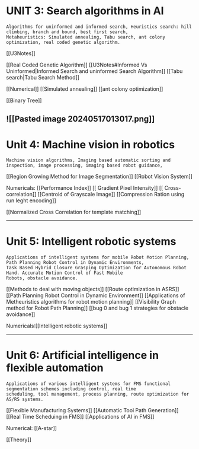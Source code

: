 # UNIT 3: Search algorithms in AI
	Algorithms for uninformed and informed search, Heuristics search: hill climbing, branch and bound, best first search,
	Metaheuristics: Simulated annealing, Tabu search, ant colony optimization, real coded genetic algorithm.

[[U3Notes]]

[[Real Coded Genetic Algorithm]]
[[U3Notes#Informed Vs Uninformed|Informed Search and uninformed Search Algorithm]]
[[Tabu search|Tabu Search Method]]

[[Numerical]] 
	[[Simulated annealing]]
	[[ant colony optimization]]

[[Binary Tree]]


![[Pasted image 20240517013017.png]]
----------

# Unit 4: Machine vision in robotics
	Machine vision algorithms, Imaging based automatic sorting and inspection, image processing, imaging based robot guidance,

[[Region Growing Method for Image Segmentation]]
[[Robot Vision System]]

Numericals:
	 [[Performance Index]]
	[[ Gradient Pixel Intensity]]
	[[ Cross-correlation]]
	[[Centroid of Grayscale Image]]
	[[Compression Ration using run leght encoding]]

[[Normalized Cross Correlation for template matching]]


----------

# Unit 5: Intelligent robotic systems 
	Applications of intelligent systems for mobile Robot Motion Planning, Path Planning Robot Control in Dynamic Environments,
	Task Based Hybrid Closure Grasping Optimization for Autonomous Robot Hand. Accurate Motion Control of Fast Mobile
	Robots, obstacle avoidance.

[[Methods to deal with moving objects]]
[[Route optimization in ASRS]]
[[Path Planning Robot Control in Dynamic Environment]]
[[Applications of Metheuristics algorithms for robot motion planning]]
[[Visibility Graph method for Robot Path Planning]]
[[bug 0 and bug 1 strategies for obstacle avoidance]]


Numericals:[[Intelligent robotic systems]]


-------

# Unit 6: Artificial intelligence in flexible automation 
	Applications of various intelligent systems for FMS functional segmentation schemes including control, real time
	scheduling, tool management, process planning, route optimization for AS/RS systems.


[[Flexible Manufacturing Systems]]
[[Automatic Tool Path Generation]]
[[Real Time Scheduing in FMS]]
[[Applications of AI in FMS]]

Numerical: [[A-star]]

[[Theory]]

